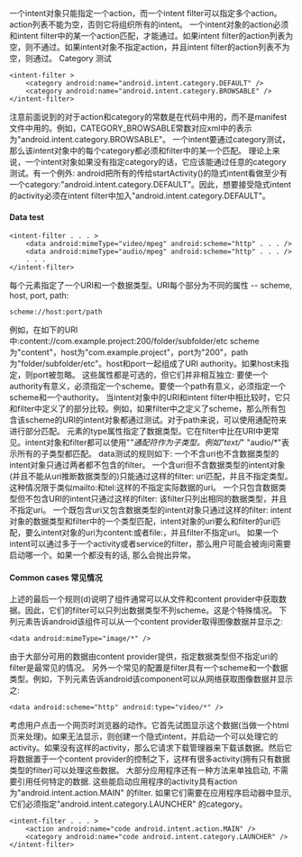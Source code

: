 一个intent对象只能指定一个action，而一个intent filter可以指定多个action。action列表不能为空，否则它将组织所有的intent。
一个intent对象的action必须和intent filter中的某一个action匹配，才能通过。如果intent filter的action列表为空，则不通过。如果intent对象不指定action，并且intent filter的action列表不为空，则通过。
Category 测试
```  
<intent-filter >
	<category android:name="android.intent.category.DEFAULT" />
	<category android:name="android.intent.category.BROWSABLE" />
</intent-filter>
```
注意前面说到的对于action和category的常数是在代码中用的，而不是manifest文件中用的。例如，CATEGORY_BROWSABLE常数对应xml中的表示为"android.intent.category.BROWSABLE"。
一个intent要通过category测试，那么该intent对象中的每个category都必须和filter中的某一个匹配。
理论上来说，一个intent对象如果没有指定category的话，它应该能通过任意的category 测试。有一个例外: android把所有的传给startActivity()的隐式intent看做至少有一个category:"android.intent.category.DEFAULT"。因此，想要接受隐式intent的activity必须在intent filter中加入"android.intent.category.DEFAULT"。
#### Data test
```  
<intent-filter . . . >
	<data android:mimeType="video/mpeg" android:scheme="http" . . . />
	<data android:mimeType="audio/mpeg" android:scheme="http" . . . />
	. . .
</intent-filter>
```
每个<data>元素指定了一个URI和一个数据类型。URI每个部分为不同的属性 -- scheme, host, port, path:
```  
scheme://host:port/path
```
例如，在如下的URI中:content://com.example.project:200/folder/subfolder/etc 
scheme为"content"，host为"com.example.project"，port为"200"，path为"folder/subfolder/etc"。host和port一起组成了URI authority。如果host未指定，则port被忽略。
这些属性都是可选的，但它们并非相互独立: 要使一个authority有意义，必须指定一个scheme。要使一个path有意义，必须指定一个scheme和一个authority。
当intent对象中的URI和intent filter中相比较时，它只和filter中定义了的部分比较。例如，如果filter中之定义了scheme，那么所有包含该scheme的URI的intent对象都通过测试。对于path来说，可以使用通配符来进行部分匹配。
<data>元素的type属性指定了数据类型。它在filter中比在URI中更常见。intent对象和filter都可以使用"*"通配符作为子类型。例如"text/*" "audio/*"表示所有的子类型都匹配。
data测试的规则如下:
一个不含uri也不含数据类型的intent对象只通过两者都不包含的filter。
一个含uri但不含数据类型的intent对象(并且不能从uri推断数据类型的)只能通过这样的filter: uri匹配，并且不指定类型。 这种情况限于类似mailto:和tel:这样的不指定实际数据的uri。
一个只包含数据类型但不包含URI的intent只通过这样的filter: 该filter只列出相同的数据类型，并且不指定uri。
一个既包含uri又包含数据类型的intent对象只通过这样的filter: intent对象的数据类型和filter中的一个类型匹配，intent对象的uri要么和filter的uri匹配，要么intent对象的uri为content:或者file:，并且filter不指定uri。
如果一个intent可以通过多于一个activity或者service的filter，那么用户可能会被询问需要启动哪一个。如果一个都没有的话, 那么会抛出异常。
#### Common cases 常见情况
上述的最后一个规则(d)说明了组件通常可以从文件和content provider中获取数据。因此，它们的filter可以只列出数据类型不列scheme。这是个特殊情况。
下列<data>元素告诉android该组件可以从一个content provider取得图像数据并显示之:
```  
<data android:mimeType="image/*" />
```
由于大部分可用的数据由content provider提供，指定数据类型但不指定uri的filter是最常见的情况。
另外一个常见的配置是filter具有一个scheme和一个数据类型。例如，下列<data>元素告诉android该component可以从网络获取图像数据并显示之:
```  
<data android:scheme="http" android:type="video/*" />
```
考虑用户点击一个网页时浏览器的动作。它首先试图显示这个数据(当做一个html页来处理)。如果无法显示，则创建一个隐式intent，并启动一个可以处理它的activity。如果没有这样的activity，那么它请求下载管理器来下载该数据。然后它将数据置于一个content provider的控制之下，这样有很多activity(拥有只有数据类型的filter)可以处理这些数据。
大部分应用程序还有一种方法来单独启动, 不需要引用任何特定的数据. 这些能启动应用程序的activity具有action为"android.intent.action.MAIN" 的filter. 如果它们需要在应用程序启动器中显示, 它们必须指定"android.intent.category.LAUNCHER" 的category。
```  
<intent-filter . . . >
	<action android:name="code android.intent.action.MAIN" />
	<category android:name="code android.intent.category.LAUNCHER" />
</intent-filter>
```